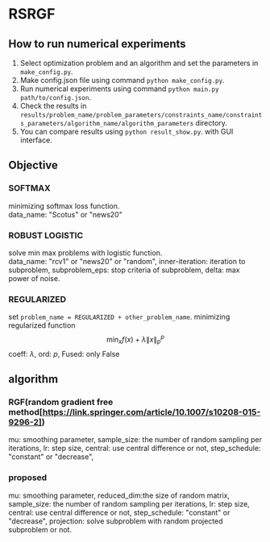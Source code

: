 # RSRGF
## How to run numerical experiments
1. Select optimization problem and an algorithm and set the parameters in `make_config.py`.
2. Make config.json file using command `python make_config.py`.
3. Run numerical experiments using command `python main.py path/to/config.json`.
4. Check the results in `results/problem_name/problem_parameters/constraints_name/constraints_parameters/algorithm_name/algorithm_parameters` directory.
5. You can compare results using `python result_show.py`. with GUI interface.

## Objective
### SOFTMAX
minimizing softmax loss function.</br>
data_name: "Scotus" or "news20"

### ROBUST LOGISTIC
solve min max problems with logistic function.</br>
data_name: "rcv1" or "news20" or "random",
inner-iteration: iteration to subproblem,
subproblem_eps: stop criteria of subproblem,
delta: max power of noise.

### REGULARIZED
set `problem_name = REGULARIZED + other_problem_name`.
minimizing regularized function 
$$\min_x f(x) + \lambda \|x\|_p^p$$
coeff: $\lambda$,
ord: $p$,
Fused: only False

## algorithm
### RGF(random gradient free method[https://link.springer.com/article/10.1007/s10208-015-9296-2])
mu: smoothing parameter,
sample_size: the number of random sampling per iterations,
lr: step size,
central: use central difference or not,
step_schedule: "constant" or "decrease",

### proposed
mu: smoothing parameter,
reduced_dim:the size of random matrix,
sample_size: the number of random sampling per iterations,
lr: step size,
central: use central difference or not,
step_schedule: "constant" or "decrease",
projection: solve subproblem with random projected subproblem or not.
